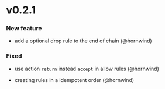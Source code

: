 # v0.2.1

### New feature

* add a optional drop rule to the end of chain (@hornwind)

### Fixed

* use action `return` instead `accept` in allow rules (@hornwind)

* creating rules in a idempotent order (@hornwind)

